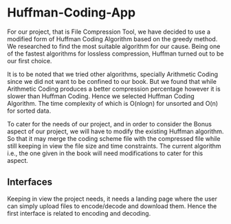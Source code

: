 # Huffman-Coding-App

For our project, that is File Compression Tool, we have decided to use a modified form of Huffman Coding Algorithm based on the greedy method. We researched to find the most suitable algorithm for our cause. Being one of the fastest algorithms for lossless compression, Huffman turned out to be our first choice. 

It is to be noted that we tried other algorithms, specially Arithmetic Coding since we did not want to be confined to our book. But we found that while Arithmetic Coding produces a better compression percentage however it is slower than Huffman Coding. Hence we selected Huffman Coding Algorithm. The time complexity of which is O(nlogn) for unsorted and O(n) for sorted data.

To cater for the needs of our project, and in order to consider the Bonus aspect of our project, we will have to modify the existing Huffman algorithm. So that it may merge the coding scheme file with the compressed file while still keeping in view the file size and time constraints. The current algorithm i.e., the one given in the book will need modifications to cater for this aspect. 

## Interfaces

Keeping in view the project needs, it needs a landing page where the user can simply upload files to encode/decode and download them. Hence the first interface is related to encoding and decoding.
